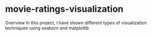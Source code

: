 # movie-ratings-visualization
Overview
In this project, I have shown different types of visualization techniques using seaborn and matplotlib
